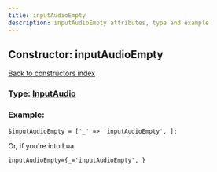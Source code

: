 ```yaml
---
title: inputAudioEmpty
description: inputAudioEmpty attributes, type and example
---
```

## Constructor: inputAudioEmpty  
[Back to constructors index](index.md)






### Type: [InputAudio](../types/InputAudio.md)


### Example:

```
$inputAudioEmpty = ['_' => 'inputAudioEmpty', ];
```  

Or, if you're into Lua:  


```
inputAudioEmpty={_='inputAudioEmpty', }

```


